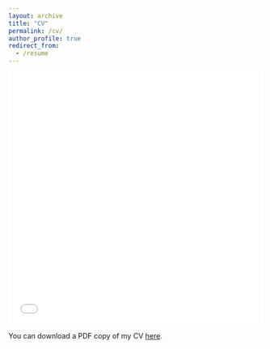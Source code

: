 ```yaml
---
layout: archive
title: "CV"
permalink: /cv/
author_profile: true
redirect_from:
  - /resume
---
```


<iframe src="/files/pdf/NingGuo_CV.pdf" width="100%" height="500" frameborder="no" border="0" marginwidth="0" marginheight="0"></iframe>

You can download a PDF copy of my CV [here](/files/pdf/NingGuo_CV.pdf).